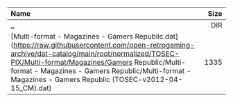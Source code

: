 |Name|Size|
|:---|---:|
|[..](../index.html)|DIR|
|[Multi-format - Magazines - Gamers Republic.dat](https://raw.githubusercontent.com/open-retrogaming-archive/dat-catalog/main/root/normalized/TOSEC-PIX/Multi-format/Magazines/Gamers Republic/Multi-format - Magazines - Gamers Republic/Multi-format - Magazines - Gamers Republic (TOSEC-v2012-04-15_CM).dat)|1335|

